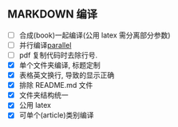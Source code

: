 ## MARKDOWN 编译

- [ ] 合成(book)一起编译(公用 latex 需分离部分参数)
- [ ] 并行编译[parallel](http://www.gnu.org/software/parallel/)
- [ ] pdf 复制代码时去除行号.
- [x] 单个文件夹编译, 标题定制
- [x] 表格英文换行, 导致的显示正确
- [x] 排除 README.md 文件
- [x] 文件夹结构统一
- [x] 公用 latex
- [x] 可单个(article)类别编译
